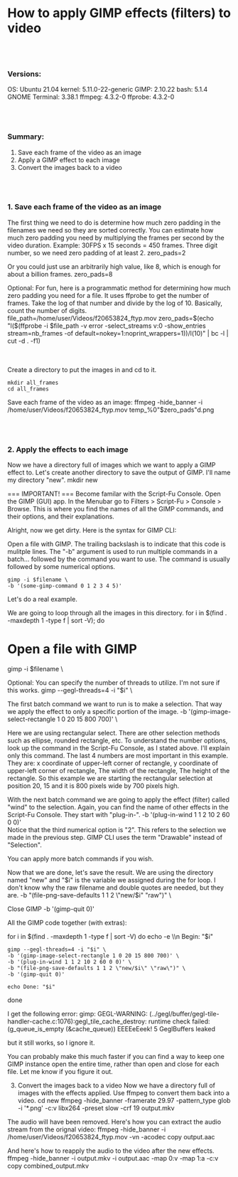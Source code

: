 
# How to apply GIMP effects (filters) to video


<br/><br/>
### Versions:
OS: Ubuntu 21.04
kernel: 5.11.0-22-generic
GIMP: 2.10.22
bash: 5.1.4
GNOME Terminal: 3.38.1
ffmpeg: 4.3.2-0
ffprobe: 4.3.2-0


<br/><br/>
### Summary:
1. Save each frame of the video as an image
2. Apply a GIMP effect to each image
3. Convert the images back to a video


<br/><br/>
### 1. Save each frame of the video as an image
The first thing we need to do is determine how much zero padding in the filenames we need so they are sorted correctly. You can estimate how much zero padding you need by multiplying the frames per second by the video duration.
    Example: 30FPS x 15 seconds = 450 frames. Three digit number, so we need zero padding of at least 2.
zero_pads=2

Or you could just use an arbitrarily high value, like 8, which is enough for about a billion frames.
zero_pads=8

Optional:
For fun, here is a programmatic method for determining how much zero padding you need for a file. It uses ffprobe to get the number of frames. Take the log of that number and divide by the log of 10. Basically, count the number of digits.
file_path=/home/user/Videos/f20653824_ftyp.mov
zero_pads=$(echo "l($(ffprobe -i $file_path -v error -select_streams v:0 -show_entries stream=nb_frames -of default=nokey=1:noprint_wrappers=1))/l(10)" | bc -l | cut -d \. -f1)


<br/><br/>
Create a directory to put the images in and cd to it.
```
mkdir all_frames
cd all_frames
```

Save each frame of the video as an image:
ffmpeg -hide_banner -i /home/user/Videos/f20653824_ftyp.mov temp_%0"$zero_pads"d.png


<br/><br/>
### 2. Apply the effects to each image
Now we have a directory full of images which we want to apply a GIMP effect to. Let's create another directory to save the output of GIMP. I'll name my directory "new".
mkdir new


===  IMPORTANT!  ===
Become familar with the Script-Fu Console.
Open the GIMP (GUI) app. In the Menubar go to Filters > Script-Fu > Console > Browse.
This is where you find the names of all the GIMP commands, and their options, and their explanations.


Alright, now we get dirty. Here is the syntax for GIMP CLI:


Open a file with GIMP. The trailing backslash is to indicate that this code is mulitple lines.
The "-b" argument is used to run multiple commands in a batch...
followed by the command you want to use. The command is usually followed by some numerical options.
```
gimp -i $filename \
-b '(some-gimp-command 0 1 2 3 4 5)'
```

Let's do a real example.

We are going to loop through all the images in this directory.
for i in $(find . -maxdepth 1 -type f | sort -V); do

# Open a file with GIMP
gimp -i $filename \

Optional: You can specify the number of threads to utilize. I'm not sure if this works.
gimp --gegl-threads=4 -i "$i" \


The first batch command we want to run is to make a selection. That way we apply the effect to only a specific portion of the image.
-b '(gimp-image-select-rectangle 1 0 20 15 800 700)' \

Here we are using rectangular select. There are other selection methods such as ellipse, rounded rectangle, etc.
To understand the number options, look up the command in the Script-Fu Console, as I stated above. I'll explain only this command.
The last 4 numbers are most important in this example. They are: x coordinate of upper-left corner of rectangle, y coordinate of upper-left corner of rectangle, The width of the rectangle, The height of the rectangle. So this example we are starting the rectangular selection at position 20, 15 and it is 800 pixels wide by 700 pixels high.


With the next batch command we are going to apply the effect (filter) called "wind" to the selection. Again, you can find the name of other effects in the Script-Fu Console. They start with "plug-in-".
-b '(plug-in-wind 1 1 2 10 2 60 0 0)' \
Notice that the third numerical option is "2". This refers to the selection we made in the previous step. GIMP CLI uses the term "Drawable" instead of "Selection".

You can apply more batch commands if you wish.


Now that we are done, let's save the result. We are using the directory named "new" and "$i" is the variable we assigned during the for loop. I don't know why the raw filename and double quotes are needed, but they are.
-b "(file-png-save-defaults 1 1 2 \"new/$i\" \"raw\")" \

Close GIMP
-b '(gimp-quit 0)'



All the GIMP code together (with extras):

for i in $(find . -maxdepth 1 -type f | sort -V)
    do echo -e \\n Begin: "$i"

    gimp --gegl-threads=4 -i "$i" \
    -b '(gimp-image-select-rectangle 1 0 20 15 800 700)' \
    -b '(plug-in-wind 1 1 2 10 2 60 0 0)' \
    -b "(file-png-save-defaults 1 1 2 \"new/$i\" \"raw\")" \
    -b '(gimp-quit 0)'

    echo Done: "$i"
done


I get the following error:
gimp: GEGL-WARNING: (../gegl/buffer/gegl-tile-handler-cache.c:1076):gegl_tile_cache_destroy: runtime check failed: (g_queue_is_empty (&cache_queue))
EEEEeEeek! 5 GeglBuffers leaked

but it still works, so I ignore it.

You can probably make this much faster if you can find a way to keep one GIMP instance open the entire time, rather than open and close for each file. Let me know if you figure it out.



3. Convert the images back to a video
Now we have a directory full of images with the effects applied. Use ffmpeg to convert them back into a video.
cd new
ffmpeg -hide_banner -framerate 29.97 -pattern_type glob -i '*.png' -c:v libx264 -preset slow -crf 19 output.mkv


The audio will have been removed. Here's how you can extract the audio stream from the orignal video:
ffmpeg -hide_banner -i /home/user/Videos/f20653824_ftyp.mov -vn -acodec copy output.aac


And here's how to reapply the audio to the video after the new effects.
ffmpeg -hide_banner -i output.mkv -i output.aac -map 0:v -map 1:a -c:v copy combined_output.mkv













